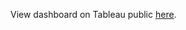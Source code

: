 View dashboard on Tableau public [here](https://public.tableau.com/profile/elaine2327#!/vizhome/HotelBookingDemand_15827785152200/BookingInformation).
